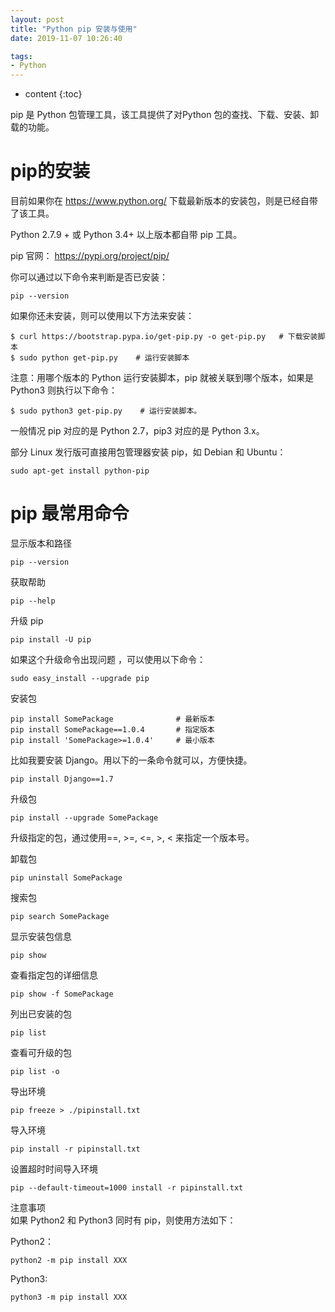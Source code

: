 ```yaml
---
layout: post
title: "Python pip 安装与使用"
date: 2019-11-07 10:26:40

tags:
- Python
---
```

* content
{:toc}

pip 是 Python 包管理工具，该工具提供了对Python 包的查找、下载、安装、卸载的功能。













# pip的安装

目前如果你在 <https://www.python.org/> 下载最新版本的安装包，则是已经自带了该工具。

Python 2.7.9 + 或 Python 3.4+ 以上版本都自带 pip 工具。

pip 官网： <https://pypi.org/project/pip/>

你可以通过以下命令来判断是否已安装：
```
pip --version
```

如果你还未安装，则可以使用以下方法来安装：
```
$ curl https://bootstrap.pypa.io/get-pip.py -o get-pip.py   # 下载安装脚本
$ sudo python get-pip.py    # 运行安装脚本
```

注意：用哪个版本的 Python 运行安装脚本，pip 就被关联到哪个版本，如果是 Python3 则执行以下命令：
```
$ sudo python3 get-pip.py    # 运行安装脚本。
```

一般情况 pip 对应的是 Python 2.7，pip3 对应的是 Python 3.x。

部分 Linux 发行版可直接用包管理器安装 pip，如 Debian 和 Ubuntu：
```
sudo apt-get install python-pip
```

# pip 最常用命令
显示版本和路径
```
pip --version
```

获取帮助
```
pip --help
```

升级 pip
```
pip install -U pip
```

如果这个升级命令出现问题 ，可以使用以下命令：
```
sudo easy_install --upgrade pip
```

安装包
```
pip install SomePackage              # 最新版本
pip install SomePackage==1.0.4       # 指定版本
pip install 'SomePackage>=1.0.4'     # 最小版本
```

比如我要安装 Django。用以下的一条命令就可以，方便快捷。
```
pip install Django==1.7
```

升级包
```
pip install --upgrade SomePackage
```

升级指定的包，通过使用==, >=, <=, >, < 来指定一个版本号。

卸载包
```
pip uninstall SomePackage
```

搜索包
```
pip search SomePackage
```

显示安装包信息
```
pip show 
```

查看指定包的详细信息
```
pip show -f SomePackage
```

列出已安装的包
```
pip list
```

查看可升级的包
```
pip list -o
```

导出环境
```
pip freeze > ./pipinstall.txt
```

导入环境
```
pip install -r pipinstall.txt
```

设置超时时间导入环境
```
pip --default-timeout=1000 install -r pipinstall.txt
```


注意事项  
如果 Python2 和 Python3 同时有 pip，则使用方法如下：

Python2：
```
python2 -m pip install XXX
```

Python3:
```
python3 -m pip install XXX
```



